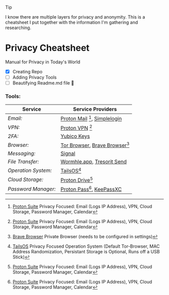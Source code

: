 > [!TIP]
> I know there are multiple layers for privacy and anonymity. This is a cheatsheet I put together with the information I'm gathering and researching.

# Privacy Cheatsheet
Manual for Privacy in Today's World

- [x] Creating Repo
- [ ] Adding Privacy Tools
- [ ] Beautifying Readme.md file :tada:

### Tools:
| Service  | Service Providers |
| ------------- | ------------- |
| *Email:* | [Proton Mail](https://proton.me/mail) [^1], [Simplelogin](https://simplelogin.io/) |
| *VPN:* | [Proton VPN](https://protonvpn.com/) [^1] |
| *2FA:* | [Yubico Keys](https://www.yubico.com/) |
| *Browser:* | [Tor Browser](https://www.torproject.org/), [Brave Browser](https://brave.com/)[^2] |
| *Messaging:* | [Signal](https://signal.org/) |
| *File Transfer:* | [Wormhle.app](https://wormhole.app/), [Tresorit Send](https://send.tresorit.com/)|
| *Operation System:* | [TailsOS](https://tails.net/)[^3] |
| *Cloud Storage:* | [Proton Drive](https://proton.me/drive)[^1] |
| *Password Manager:* | [Proton Pass](https://proton.me/pass)[^1], [KeePassXC](https://keepassxc.org/)| 


[^1]: [Proton Suite](https://proton.me/) Privacy Focused: Email (Logs IP Address), VPN, Cloud Storage, Password Manager, Calendar
[^2]: [Brave Browser](https://brave.com/) Private Browser (needs to be configured in settings)
[^3]: [TailsOS](https://tails.net/) Privacy Focused Operation System (Default Tor-Browser, MAC Address Randomization, Persistant Storage is Optional, Runs off a USB Stick)
